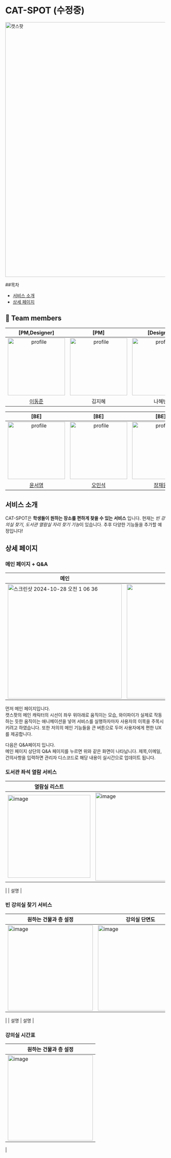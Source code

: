 # CAT-SPOT (수정중)
<p>
  <img width="800" alt="캣스팟" src="https://github.com/user-attachments/assets/d2654af1-db4c-4cc7-92b5-c9edb0d04952">
</p>

##목차
- [서비스 소개](#서비스-소개)
- [상세 페이지](#상세-페이지)


## 👥 Team members

<div align=center> 

  | [PM,Designer] | [PM] | [Designer] | [FE] | [FE] | [BE]|   
  | :---: | :---: | :---: | :---: | :---: | :---: |  
  | <img src="https://avatars.githubusercontent.com/dongjune8931" alt="profile" width="180" height="180"> | <img src="https://avatars.githubusercontent.com/" alt="profile" width="180" height="180"> | <img src="https://avatars.githubusercontent.com/" alt="profile" width="180" height="180"> | <img src="https://avatars.githubusercontent.com/ojspp41" alt="profile" width="180" height="180">| <img src="https://avatars.githubusercontent.com/somin2352" alt="profile" width="180" height="180"> | <img src="https://avatars.githubusercontent.com/SolfE" alt="profile" width="180" height="180">|
  | [이동준](https://github.com/dongjune8931) | 김지혜 | 나혜빈 | [오준석](https://github.com/ojspp41)| [이소민](https://github.com/somin2352)| [이승원](https://github.com/SolfE) |
  
  | [BE] |[BE] |[BE] |[BE] |[BE] | 
  | :---: | :---: | :---: | :---: | :---: | 
  | <img src="https://avatars.githubusercontent.com/seoyoung7623" alt="profile" width="180" height="180"> | <img src="https://avatars.githubusercontent.com/oms01" alt="profile" width="180" height="180"> | <img src="https://avatars.githubusercontent.com/unluckyboy214" alt="profile" width="180" height="180"> | <img src="https://avatars.githubusercontent.com/redblackblossom" alt="profile" width="180" height="180"> | <img src="https://avatars.githubusercontent.com/JungYiryung" alt="profile" width="180" height="180"> 
  | [윤서영](https://github.com/seoyoung7623) | [오민석](https://github.com/oms01) | [장재원](https://github.com/unluckyboy214) |[조경호](https://github.com/redblackblossom) | [정이령](https://github.com/JungYiryung) |

</div>

## 서비스 소개
CAT-SPOT은 **학생들이 원하는 장소를 편하게 찾을 수 있는 서비스** 입니다. 현재는 *빈 강의실 찾기*, *도서관 열람실 자리 찾기 기능*이 있습니다. 추후 다양한 기능들을 추가할 예정입니다!
## 상세 페이지
### 메인 페이지 + Q&A
| 메인                                                       | Q&A                                                         |
| ------------------------------------------------------------ | ------------------------------------------------------------ |
|<img width="359" alt="스크린샷 2024-10-28 오전 1 06 36" src="https://github.com/user-attachments/assets/1e70fd7a-fbb5-4068-83b2-73a90a14246f">| <img width="359" src="https://github.com/user-attachments/assets/f5fd0ac0-862f-40a5-bcd4-6226f8b033cd">

먼저 메인 페이지입니다.<br />캣스팟의 메인 캐릭터의 시선이 좌우 위아래로 움직이는 모습, 와이파이가 실제로 작동하는 듯한 움직이는 애니메이션을 넣어 서비스를 실행하자마자 사용자의 이목을 주목시키려고 하였습니다. 또한 저의의 메인 기능들을 큰 버튼으로 두어 사용자에게 편한 UX를 제공합니다.

다음은 Q&A페이지 입니다.<br /> 메인 페이지 상단의 Q&A 페이지를 누르면 위와 같은 화면이 나타납니다. 제목,이메일,건의사항을 입력하면 관리자 디스코드로 해당 내용이 실시간으로 업데이트 됩니다. 



### 도서관 좌석 열람 서비스
| 열람실 리스트                                                       |                                                           |
| ------------------------------------------------------------ | ------------------------------------------------------------ |
|<img width="260" alt="image" src="https://github.com/user-attachments/assets/ac645662-d687-4e40-95d5-d24def6df47d">| <img width="277" alt="image" src="https://github.com/user-attachments/assets/d0a33de7-d7a2-4132-baa3-1746c5e82d18">
 |
| 설명 |

### 빈 강의실 찾기 서비스
| 원하는 건물과 층 설정                                                       | 강의실 단면도                                                         |
| ------------------------------------------------------------ | ------------------------------------------------------------ |
|<img width="268" alt="image" src="https://github.com/user-attachments/assets/cdfb4980-5418-4a2d-91ce-5777a0f204ba">| <img width="268" alt="image" src="https://github.com/user-attachments/assets/b262c17c-5a8f-47de-8b63-aa8f35cec39e">
 |
| 설명 | 설명 |

### 강의실 시간표
| 원하는 건물과 층 설정                                                       | 
| ------------------------------------------------------------ | 
| <img width="268" alt="image" src="https://github.com/user-attachments/assets/0e837129-5a76-41f5-81f9-63eac1ec50b5">
|
